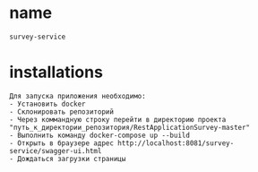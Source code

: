 # name
    survey-service

# installations
    Для запуска приложения необходимо:
    - Установить docker
    - Склонировать репозиторий
    - Через коммандную строку перейти в директорию проекта "путь_к_директории_репозитория/RestApplicationSurvey-master"
    - Выполнить команду docker-compose up --build
    - Открыть в браузере адрес http://localhost:8081/survey-service/swagger-ui.html
    - Дождаться загрузки страницы
